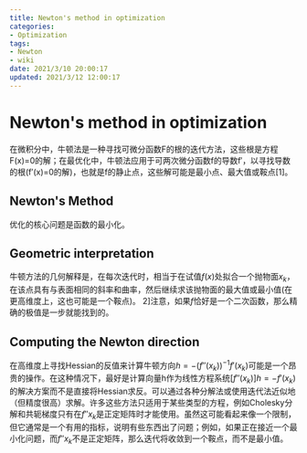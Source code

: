 ```yaml
---
title: Newton's method in optimization
categories:
- Optimization
tags:
- Newton
- wiki
date: 2021/3/10 20:00:17
updated: 2021/3/12 12:00:17
---
```


# Newton's method in optimization

在微积分中，牛顿法是一种寻找可微分函数F的根的迭代方法，这些根是方程F(x)=0的解；在最优化中，牛顿法应用于可两次微分函数f的导数f′，以寻找导数的根(f′(x)=0的解)，也就是f的静止点，这些解可能是最小点、最大值或鞍点[1]。

## Newton's Method

优化的核心问题是函数的最小化。

## Geometric interpretation

牛顿方法的几何解释是，在每次迭代时，相当于在试值$f(x)$处拟合一个抛物面$x_k$，在该点具有与表面相同的斜率和曲率，然后继续求该抛物面的最大值或最小值(在更高维度上，这也可能是一个鞍点)。 2]注意，如果$f$恰好是一个二次函数，那么精确的极值是一步就能找到的。

## Computing the Newton direction

在高维度上寻找Hessian的反值来计算牛顿方向$h=-(f''(x_{k}))^{-1}f'(x_{k})$可能是一个昂贵的操作。在这种情况下，最好是计算向量h作为线性方程系统$[f''(x_{k})]h=-f'(x_{k})$的解决方案而不是直接将Hessian求反。可以通过各种分解法或使用迭代法近似地（但精度很高）求解。许多这些方法只适用于某些类型的方程，例如Cholesky分解和共轭梯度只有在$f''x_k$是正定矩阵时才能使用。虽然这可能看起来像一个限制，但它通常是一个有用的指标，说明有些东西出了问题；例如，如果正在接近一个最小化问题，而$f''x_k$不是正定矩阵，那么迭代将收敛到一个鞍点，而不是最小值。


